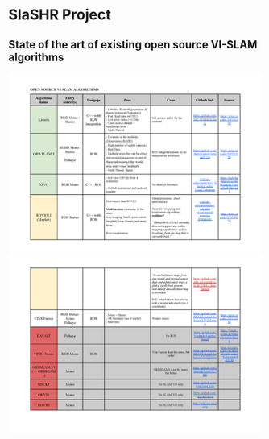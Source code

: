 # SlaSHR Project
## State of the art of existing open source VI-SLAM algorithms
<img src="doc/State of the art SLAM-VI_Page_1.png">
<img src="doc/State of the art SLAM-VI_Page_2.png">
